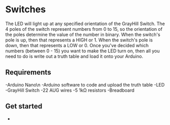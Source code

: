 # Switches 

The LED will light up at any specified orientation of the GrayHill Switch. The 4 poles of the switch represent numbers from 0 to 15, so the orientation of the poles determine the value of the number in binary. When the switch's pole is up, then that represents a HIGH or 1. When the switch's pole is down, then that represents a LOW or 0. Once you've decided which numbers (between 0 - 15) you want to make the LED turn on, then all you need to do is write out a truth table and load it onto your Arduino.
<description>

## Requirements 

-Arduino Nano\n
-Arduino software to code and upload the truth table
-LED
-GrayHill Switch
-22 AUG wires
-5 1kΩ resistors
-Breadboard
<equipment needed>

## Get started 

- 
<instructions on how to get this working> 
